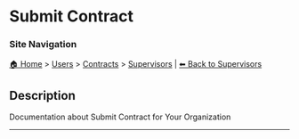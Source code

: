 <!-- description: Documentation about Submit Contract for Your Organization. -->

# Submit Contract

### Site Navigation
[🏠 Home](../../../README.md) > [Users](../../README.md) > [Contracts](../README.md) > [Supervisors](README.md) | [⬅ Back to Supervisors](../README.md)

## Description
Documentation about Submit Contract for Your Organization

---